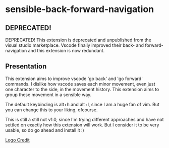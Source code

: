 # sensible-back-forward-navigation

## DEPRECATED!

DEPRECATED! This extension is deprecated and unpublished from the visual studio marketplace. Vscode finally improved their back- and forward-navigation and this extension is now redundant.

## Presentation

This extension aims to improve vscode 'go back' and 'go forward' commands. I dislike how vscode saves each minor movement, even just one character to the side, in the movement history. This extension aims to group these movement in a sensible way.

The default keybinding is alt+h and alt+l, since I am a huge fan of vim. But you can change this to your liking, ofcourse.

This is still a still not v1.0, since I'm trying different approaches and have not settled on exactly how this extension will work. But I consider it to be very usable, so do go ahead and install it :)

[ Logo Credit ](https://www.flaticon.com/authors/freepik)
